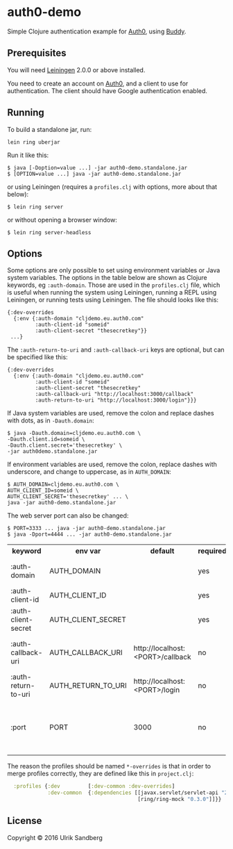 # auth0-demo

Simple Clojure authentication example for [Auth0][], using [Buddy][].

[Auth0]: https://auth0.com
[Buddy]: https://github.com/funcool/buddy

## Prerequisites

You will need [Leiningen][] 2.0.0 or above installed.

[leiningen]: https://github.com/technomancy/leiningen

You need to create an account on [Auth0][], and a client to use for
authentication. The client should have Google authentication enabled.

## Running

To build a standalone jar, run:

    lein ring uberjar

Run it like this:

    $ java [-Doption=value ...] -jar auth0-demo.standalone.jar
    $ [OPTION=value ...] java -jar auth0-demo.standalone.jar

or using Leiningen (requires a `profiles.clj` with options, more about that
below):

    $ lein ring server

or without opening a browser window:

    $ lein ring server-headless

## Options

Some options are only possible to set using environment variables or Java system
variables.
The options in the table below are shown as Clojure keywords, eg `:auth-domain`.
Those are used in the `profiles.clj` file, which is useful when running the
system using Leiningen, running a REPL using Leiningen, or running tests using
Leiningen. The file should looks like this:

    {:dev-overrides
      {:env {:auth-domain "cljdemo.eu.auth0.com"
             :auth-client-id "someid"
             :auth-client-secret "thesecretkey"}}
     ...}

The `:auth-return-to-uri` and `:auth-callback-uri` keys are optional, but can be specified like this:

    {:dev-overrides
      {:env {:auth-domain "cljdemo.eu.auth0.com"
             :auth-client-id "someid"
             :auth-client-secret "thesecretkey"
             :auth-callback-uri "http://localhost:3000/callback"
             :auth-return-to-uri "http://localhost:3000/login"}}}

If Java system variables are used, remove the colon and replace dashes with dots,
as in `-Dauth.domain`:

    $ java -Dauth.domain=cljdemo.eu.auth0.com \
    -Dauth.client.id=someid \
    -Dauth.client.secret='thesecretkey' \
    -jar auth0demo.standalone.jar

If environment variables are used, remove the colon, replace dashes with underscore,
and change to uppercase, as in `AUTH_DOMAIN`:

    $ AUTH_DOMAIN=cljdemo.eu.auth0.com \
    AUTH_CLIENT_ID=someid \
    AUTH_CLIENT_SECRET='thesecretkey' ... \
    java -jar auth0-demo.standalone.jar

The web server port can also be changed:

    $ PORT=3333 ... java -jar auth0-demo.standalone.jar
    $ java -Dport=4444 ... -jar auth0-demo.standalone.jar

<p>

<table>
  <tr>
    <th>keyword</th>
    <th>env var</th>
    <th>default</th>
    <th>required</th>
    <th>description</th>
  </tr>
  <tr>
    <td>:auth-domain</td>
    <td>AUTH_DOMAIN</td>
    <td></td>
    <td>yes</td>
    <td>Auth0 client domain, for example: cljdemo.eu.auth0.com</td>
  </tr>
  <tr>
    <td>:auth-client-id</td>
    <td>AUTH_CLIENT_ID</td>
    <td></td>
    <td>yes</td>
    <td>Auth0 client id.</td>
  </tr>
  <tr>
    <td>:auth-client-secret</td>
    <td>AUTH_CLIENT_SECRET</td>
    <td></td>
    <td>yes</td>
    <td>Auth0 client secret.</td>
  </tr>
  <tr>
    <td>:auth-callback-uri</td>
    <td>AUTH_CALLBACK_URI</td>
    <td>http://localhost:&lt;PORT&gt;/callback</td>
    <td>no</td>
    <td>The URI which will be called after successful authentication.</td>
  </tr>
  <tr>
    <td>:auth-return-to-uri</td>
    <td>AUTH_RETURN_TO_URI</td>
    <td>http://localhost:&lt;PORT&gt;/login</td>
    <td>no</td>
    <td>The URI to redirect to after logout.</td>
  </tr>
  <tr>
    <td>:port</td>
    <td>PORT</td>
    <td>3000</td>
    <td>no</td>
    <td>Web server port. Note that the 'Allowed Callback URLs' and 'Allowed Logout URLs' on Auth0 need to include this port.</td>
  </tr>
</table>

The reason the profiles should be named `*-overrides` is that in order to merge
profiles correctly, they are defined like this in `project.clj`:

```clojure
  :profiles {:dev         [:dev-common :dev-overrides]
             :dev-common  {:dependencies [[javax.servlet/servlet-api "2.5"]
                                          [ring/ring-mock "0.3.0"]]}}
```

## License

Copyright © 2016 Ulrik Sandberg
